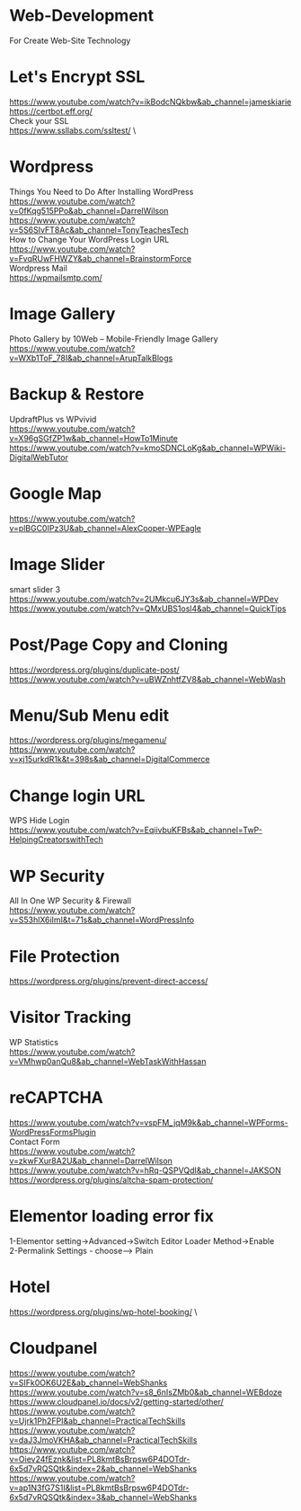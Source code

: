 # Web-Development
For Create Web-Site Technology

# Let's Encrypt SSL
https://www.youtube.com/watch?v=ikBodcNQkbw&ab_channel=jameskiarie \
https://certbot.eff.org/ \
Check your SSL \
https://www.ssllabs.com/ssltest/  \


# Wordpress
Things You Need to Do After Installing WordPress \
https://www.youtube.com/watch?v=0fKqg515PPo&ab_channel=DarrelWilson \
https://www.youtube.com/watch?v=5S6SIvFT8Ac&ab_channel=TonyTeachesTech \
How to Change Your WordPress Login URL \
https://www.youtube.com/watch?v=FvqRUwFHWZY&ab_channel=BrainstormForce \
Wordpress Mail \
https://wpmailsmtp.com/

# Image Gallery
Photo Gallery by 10Web – Mobile-Friendly Image Gallery \
https://www.youtube.com/watch?v=WXb1ToF_78I&ab_channel=ArupTalkBlogs

# Backup & Restore
UpdraftPlus vs WPvivid \
https://www.youtube.com/watch?v=X96gSGfZP1w&ab_channel=HowTo1Minute \
https://www.youtube.com/watch?v=kmoSDNCLoKg&ab_channel=WPWiki-DigitalWebTutor

# Google Map
https://www.youtube.com/watch?v=plBGC0IPz3U&ab_channel=AlexCooper-WPEagle

# Image Slider
smart slider 3 \
https://www.youtube.com/watch?v=2UMkcu6JY3s&ab_channel=WPDev \
https://www.youtube.com/watch?v=QMxUBS1osl4&ab_channel=QuickTips

# Post/Page Copy and Cloning
https://wordpress.org/plugins/duplicate-post/ \
https://www.youtube.com/watch?v=uBWZnhtfZV8&ab_channel=WebWash

# Menu/Sub Menu edit
https://wordpress.org/plugins/megamenu/ \
https://www.youtube.com/watch?v=xj15urkdR1k&t=398s&ab_channel=DigitalCommerce

# Change login URL
WPS Hide Login \
https://www.youtube.com/watch?v=EqiivbuKFBs&ab_channel=TwP-HelpingCreatorswithTech

# WP Security
All In One WP Security & Firewall \
https://www.youtube.com/watch?v=S53hlX6iImI&t=71s&ab_channel=WordPressInfo

# File Protection
https://wordpress.org/plugins/prevent-direct-access/

# Visitor Tracking
WP Statistics \
https://www.youtube.com/watch?v=VMhwp0anQu8&ab_channel=WebTaskWithHassan

# reCAPTCHA 
https://www.youtube.com/watch?v=vspFM_jqM9k&ab_channel=WPForms-WordPressFormsPlugin \
Contact Form \
https://www.youtube.com/watch?v=zkwFXur8A2U&ab_channel=DarrelWilson \
https://www.youtube.com/watch?v=hRq-QSPVQdI&ab_channel=JAKSON \
https://wordpress.org/plugins/altcha-spam-protection/

# Elementor loading error fix
1-Elementor setting->Advanced->Switch Editor Loader Method->Enable \
2-Permalink Settings - choose--> Plain

# Hotel
https://wordpress.org/plugins/wp-hotel-booking/ \

# Cloudpanel
https://www.youtube.com/watch?v=SIFk0OK6U2E&ab_channel=WebShanks \
https://www.youtube.com/watch?v=s8_6nIsZMb0&ab_channel=WEBdoze \
https://www.cloudpanel.io/docs/v2/getting-started/other/ \
https://www.youtube.com/watch?v=Ujrk1Ph2FPI&ab_channel=PracticalTechSkills \
https://www.youtube.com/watch?v=daJ3JmoVKHA&ab_channel=PracticalTechSkills \
https://www.youtube.com/watch?v=Oiev24fEznk&list=PL8kmtBsBrpsw6P4DOTdr-6x5d7vRQSQtk&index=2&ab_channel=WebShanks \
https://www.youtube.com/watch?v=ap1N3fG7S1I&list=PL8kmtBsBrpsw6P4DOTdr-6x5d7vRQSQtk&index=3&ab_channel=WebShanks

